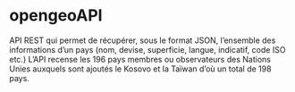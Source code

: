 # opengeoAPI
API REST qui permet de récupérer, sous le format JSON, l’ensemble des informations d’un pays (nom, devise, superficie, langue, indicatif, code ISO etc.) L’API recense les 196 pays membres ou observateurs des Nations Unies auxquels sont ajoutés le Kosovo et la Taïwan d’où un total de 198 pays.
